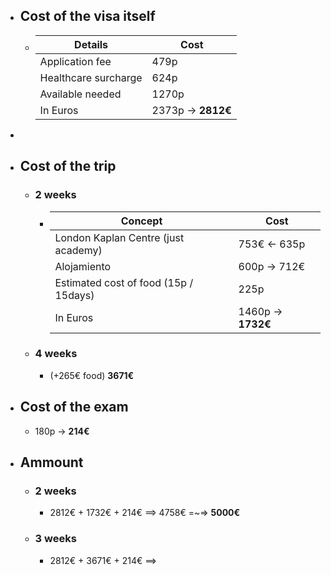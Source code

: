 - ## Cost of the visa itself
	- | Details | Cost |
	  | --- | --- |
	  | Application fee| 479p |
	  | Healthcare surcharge | 624p |
	  | Available needed | 1270p |
	  | In Euros | 2373p -> **2812€** |
-
- ## Cost of the trip
	- ### 2 weeks
		- | Concept | Cost |
		  | --- | --- |
		  | London Kaplan Centre (just academy)| 753€ <- 635p |
		  | Alojamiento | 600p -> 712€ |
		  | Estimated cost of food (15p / 15days) | 225p |
		  | In Euros | 1460p -> **1732€** |
	- ### 4 weeks
		- (+265€ food) **3671€**
- ## Cost of the exam
	- 180p -> **214€**
- ## Ammount
	- ### 2 weeks
		- 2812€ + 1732€ + 214€ ==> 4758€ =~=> **5000€**
	- ### 3 weeks
		- 2812€ + 3671€ + 214€ ==>